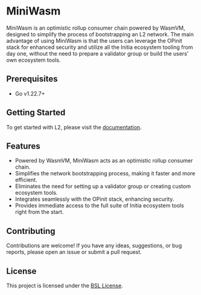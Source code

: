 # MiniWasm

MiniWasm is an optimistic rollup consumer chain powered by WasmVM, designed to simplify the process of bootstrapping an L2 network. The main advantage of using MiniWasm is that the users can leverage the OPinit stack for enhanced security and utilize all the Initia ecosystem tooling from day one, without the need to prepare a validator group or build the users' own ecosystem tools.

## Prerequisites

- Go v1.22.7+

## Getting Started

To get started with L2, please visit the [documentation](https://initia.gitbook.io/initia-docs-v2/).

## Features

- Powered by WasmVM, MiniWasm acts as an optimistic rollup consumer chain.
- Simplifies the network bootstrapping process, making it faster and more efficient.
- Eliminates the need for setting up a validator group or creating custom ecosystem tools.
- Integrates seamlessly with the OPinit stack, enhancing security.
- Provides immediate access to the full suite of Initia ecosystem tools right from the start.

## Contributing

Contributions are welcome! If you have any ideas, suggestions, or bug reports, please open an issue or submit a pull request.

## License

This project is licensed under the [BSL License](LICENSE).
